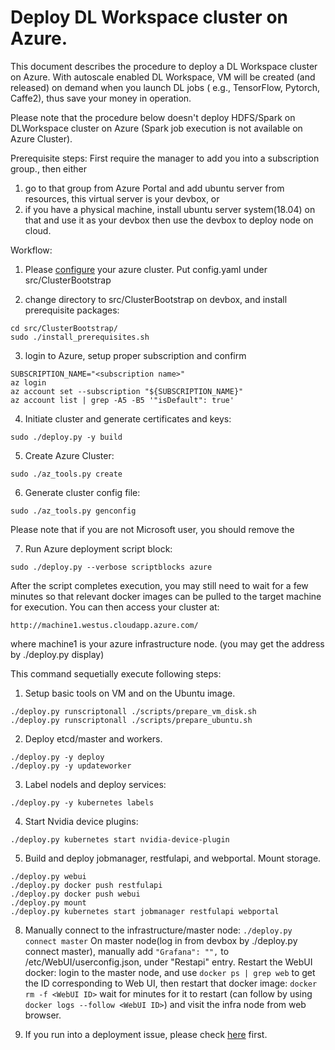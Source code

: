 # Deploy DL Workspace cluster on Azure. 

This document describes the procedure to deploy a DL Workspace cluster on Azure. With autoscale enabled DL Workspace, VM will be created (and released) on demand when you launch DL jobs ( e.g., TensorFlow, Pytorch, Caffe2), thus save your money in operation.

Please note that the procedure below doesn't deploy HDFS/Spark on DLWorkspace cluster on Azure (Spark job execution is not available on Azure Cluster).

Prerequisite steps:
First require the manager to add you into a subscription group., then either 
1. go to that group from Azure Portal and add ubuntu server from resources, this virtual server is your devbox, or 
2. if you have a physical machine, install ubuntu server system(18.04) on that and use it as your devbox
then use the devbox to deploy node on cloud.

Workflow:
1. Please [configure](configure.md) your azure cluster. Put config.yaml under src/ClusterBootstrap

2. change directory to src/ClusterBootstrap on devbox, and install prerequisite packages:
```
cd src/ClusterBootstrap/ 
sudo ./install_prerequisites.sh
```
3. login to Azure, setup proper subscription and confirm
```
SUBSCRIPTION_NAME="<subscription name>" 
az login
az account set --subscription "${SUBSCRIPTION_NAME}" 
az account list | grep -A5 -B5 '"isDefault": true'
```
4. Initiate cluster and generate certificates and keys:
```
sudo ./deploy.py -y build
```
5. Create Azure Cluster:
```
sudo ./az_tools.py create
```

6. Generate cluster config file:
```
sudo ./az_tools.py genconfig 
```

Please note that if you are not Microsoft user, you should remove the 
 
7. Run Azure deployment script block:
  ```
  sudo ./deploy.py --verbose scriptblocks azure 
  ```
  After the script completes execution, you may still need to wait for a few minutes so that relevant docker images can be pulled to the target machine for execution. You can then access your cluster at:
  ```
  http://machine1.westus.cloudapp.azure.com/
  ```
  where machine1 is your azure infrastructure node. (you may get the address by ./deploy.py display)

  This command sequetially execute following steps:
  1. Setup basic tools on VM and on the Ubuntu image. 
  ```
  ./deploy.py runscriptonall ./scripts/prepare_vm_disk.sh
  ./deploy.py runscriptonall ./scripts/prepare_ubuntu.sh
  ```

  2. Deploy etcd/master and workers. 
  ```
  ./deploy.py -y deploy
  ./deploy.py -y updateworker
  ```

  3. Label nodels and deploy services:
  ```
  ./deploy.py -y kubernetes labels
  ```

  4. Start Nvidia device plugins:
  ```
  ./deploy.py kubernetes start nvidia-device-plugin
  ```

  5. Build and deploy jobmanager, restfulapi, and webportal. Mount storage.
  ```
  ./deploy.py webui
  ./deploy.py docker push restfulapi
  ./deploy.py docker push webui
  ./deploy.py mount
  ./deploy.py kubernetes start jobmanager restfulapi webportal
  ```

8.  Manually connect to the infrastructure/master node:
  ```./deploy.py connect master```
  On master node(log in from devbox by ./deploy.py connect master), manually add ```"Grafana": "",``` to /etc/WebUI/userconfig.json, under "Restapi" entry.
  Restart the WebUI docker:
  login to the master node, and use 
  ```docker ps | grep web``` 
  to get the ID corresponding to Web UI, then restart that docker image: 
  ```docker rm -f <WebUI ID>```
  wait for minutes for it to restart (can follow by using ```docker logs --follow <WebUI ID>```) and visit the infra node from web browser.

9. If you run into a deployment issue, please check [here](FAQ.md) first. 